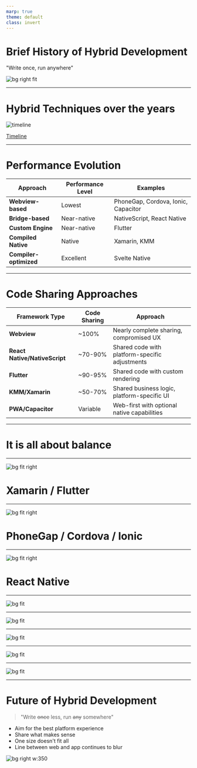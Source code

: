 ```yaml
---
marp: true
theme: default
class: invert
---
```


# Brief History of Hybrid Development

"Write once, run anywhere"

![bg right fit](../assets/freeza.png)

---

# Hybrid Techniques over the years

![timeline](../assets/timeline-hybrid-techniques.png)

[Timeline](https://app.excalidraw.com/s/7WzUqRCDEgA/2LptH1giHHK)

---

# Performance Evolution

| Approach | Performance Level | Examples |
|----------|------------------|----------|
| **Webview-based** | Lowest | PhoneGap, Cordova, Ionic, Capacitor |
| **Bridge-based** | Near-native | NativeScript, React Native |
| **Custom Engine** | Near-native | Flutter |
| **Compiled Native** | Native | Xamarin, KMM |
| **Compiler-optimized** | Excellent | Svelte Native |

---

# Code Sharing Approaches

| Framework Type | Code Sharing | Approach |
|----------------|--------------|----------|
| **Webview** | ~100% | Nearly complete sharing, compromised UX |
| **React Native/NativeScript** | ~70-90% | Shared code with platform-specific adjustments |
| **Flutter** | ~90-95% | Shared code with custom rendering |
| **KMM/Xamarin** | ~50-70% | Shared business logic, platform-specific UI |
| **PWA/Capacitor** | Variable | Web-first with optional native capabilities |

---

# It is all about balance

---
<!-- class: default -->

![bg fit right](../assets/machine-lang.png)

# Xamarin / Flutter

---

![bg fit right](../assets/webview-only.png)

# PhoneGap / Cordova / Ionic

---

![bg fit right](../assets/react-native.png)

# React Native

---

<!-- class: invert -->

![bg fit](../assets/js-frameworks.png)

---

![bg fit](../assets/mobile-frameworks.png)

---

![bg fit](../assets/mobile-frameworks-chart.png)

---

![bg fit](../assets/rn-is-the-best.png)

---

![bg fit](../assets/chasm.png)

---

# Future of Hybrid Development

> "Write ~~once~~ less, run ~~any~~ somewhere"

- Aim for the best platform experience
- Share what makes sense
- One size doesn't fit all
- Line between web and app continues to blur

![bg right w:350](../assets/qr-code.png)